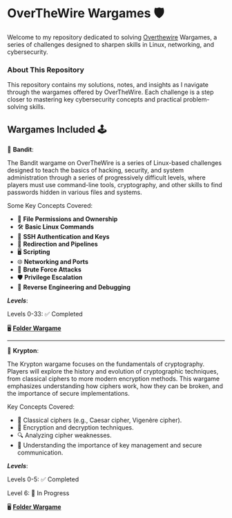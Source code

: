 # OverTheWire Wargames 🛡️

Welcome to my repository dedicated to solving [Overthewire](https://overthewire.org/wargames/) Wargames, a series of challenges designed to sharpen skills in Linux, networking, and cybersecurity.

### About This Repository

This repository contains my solutions, notes, and insights as I navigate through the wargames offered by OverTheWire. Each challenge is a step closer to mastering key cybersecurity concepts and practical problem-solving skills.

## Wargames Included 🕹️ 

📌 **Bandit**:

The Bandit wargame on OverTheWire is a series of Linux-based challenges designed to teach the basics of hacking, security, and system administration through a series of progressively difficult levels, where players must use command-line tools, cryptography, and other skills to find passwords hidden in various files and systems.

Some Key Concepts Covered:

- 🔐 **File Permissions and Ownership**  
- 🛠️ **Basic Linux Commands**  
- 🔑 **SSH Authentication and Keys**  
- 🔄 **Redirection and Pipelines**  
- 🖥️ **Scripting**  
- 🌐 **Networking and Ports**  
- 🎯 **Brute Force Attacks**  
- 🛡️ **Privilege Escalation**  
- 🧩 **Reverse Engineering and Debugging**  

***Levels***:

Levels 0-33: ✅ Completed

🖥️ [**Folder Wargame**](https://github.com/Cristian5tarellas/Wargames/tree/main/Bandit)

-----------------------------------------------------

📌 **Krypton**:

The Krypton wargame focuses on the fundamentals of cryptography. Players will explore the history and evolution of cryptographic techniques, from classical ciphers to more modern encryption methods. This wargame emphasizes understanding how ciphers work, how they can be broken, and the importance of secure implementations.

Key Concepts Covered:

- 🧩 Classical ciphers (e.g., Caesar cipher, Vigenère cipher).
- 🔑 Encryption and decryption techniques.
- 🔍 Analyzing cipher weaknesses.
- 🚩 Understanding the importance of key management and secure communication.

***Levels***:

Levels 0-5: ✅ Completed

Level 6: 🚧 In Progress

🖥️ [**Folder Wargame**](https://github.com/Cristian5tarellas/Wargames/tree/main/Krypton)

